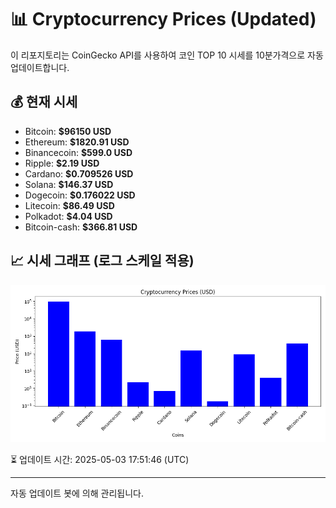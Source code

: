 
# 📊 Cryptocurrency Prices (Updated)

이 리포지토리는 CoinGecko API를 사용하여 코인 TOP 10 시세를 10분가격으로 자동 업데이트합니다.

## 💰 현재 시세
- Bitcoin: **$96150 USD**
- Ethereum: **$1820.91 USD**
- Binancecoin: **$599.0 USD**
- Ripple: **$2.19 USD**
- Cardano: **$0.709526 USD**
- Solana: **$146.37 USD**
- Dogecoin: **$0.176022 USD**
- Litecoin: **$86.49 USD**
- Polkadot: **$4.04 USD**
- Bitcoin-cash: **$366.81 USD**

## 📈 시세 그래프 (로그 스케일 적용)
![Crypto Prices](crypto_prices.png)

⏳ 업데이트 시간: 2025-05-03 17:51:46 (UTC)

---
자동 업데이트 봇에 의해 관리됩니다.
